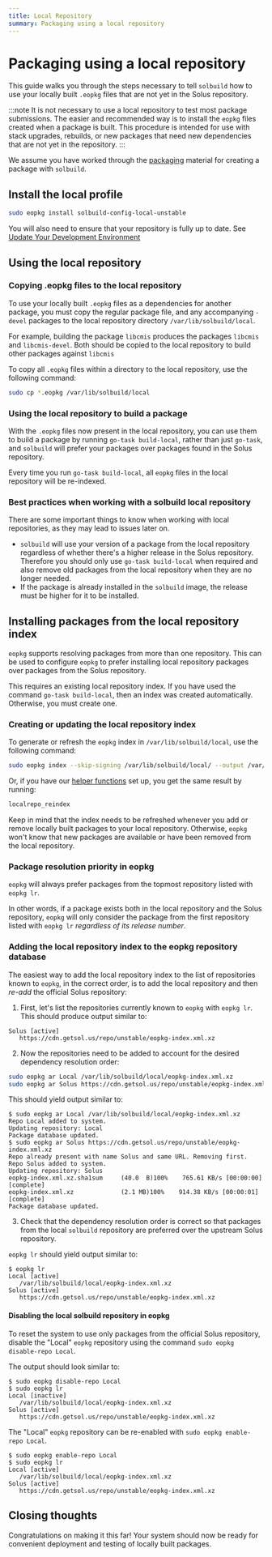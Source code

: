 ```yaml
---
title: Local Repository
summary: Packaging using a local repository
---
```


# Packaging using a local repository

This guide walks you through the steps necessary to tell `solbuild` how to use your locally built `.eopkg` files that are not yet in the Solus repository.

:::note
It is not necessary to use a local repository to test most package submissions. The easier and recommended way is to install the `eopkg` files created when a package is built. This procedure is intended for use with stack upgrades, rebuilds, or new packages that need new dependencies that are not yet in the repository.
:::

We assume you have worked through the [packaging](/docs/packaging) material for creating a package with `solbuild`.

## Install the local profile

```bash
sudo eopkg install solbuild-config-local-unstable
```

You will also need to ensure that your repository is fully up to date. See [Update Your Development Environment](/docs/packaging/update-dev-environment.md)

## Using the local repository

### Copying .eopkg files to the local repository

To use your locally built `.eopkg` files as a dependencies for another package, you must copy the regular package file, and any accompanying `-devel` packages to the local repository directory `/var/lib/solbuild/local`.

For example, building the package `libcmis` produces the packages `libcmis` and `libcmis-devel`. Both should be copied to the local repository to build other packages against `libcmis`

To copy all `.eopkg` files within a directory to the local repository, use the following command:

```bash
sudo cp *.eopkg /var/lib/solbuild/local
```

### Using the local repository to build a package

With the `.eopkg` files now present in the local repository, you can use them to build a package by running `go-task build-local`, rather than just `go-task`, and `solbuild` will prefer your packages over packages found in the Solus repository.

Every time you run `go-task build-local`, all `eopkg` files in the local repository will be re-indexed.

### Best practices when working with a solbuild local repository

There are some important things to know when working with local repositories, as they may lead to issues later on.

- `solbuild` will use your version of a package from the local repository regardless of whether there's a higher release in the Solus repository. Therefore you should only use `go-task build-local` when required and also remove old packages from the local repository when they are no longer needed.
- If the package is already installed in the `solbuild` image, the release must be higher for it to be installed.

## Installing packages from the local repository index

`eopkg` supports resolving packages from more than one repository. This can be used to configure `eopkg` to prefer installing local repository packages over packages from the Solus repository.

This requires an existing local repository index. If you have used the command `go-task build-local`, then an index was created automatically. Otherwise, you must create one.

### Creating or updating the local repository index

To generate or refresh the `eopkg` index in `/var/lib/solbuild/local`, use the following command:

```bash
sudo eopkg index --skip-signing /var/lib/solbuild/local/ --output /var/lib/solbuild/local/eopkg-index.xml
```

Or, if you have our [helper functions](/docs/packaging/prepare-for-packaging#set-up-repository-helper-functions-optional) set up, you get the same result by running:

```bash
localrepo_reindex
```

Keep in mind that the index needs to be refreshed whenever you add or remove locally built packages to your local repository. Otherwise, `eopkg` won't know that new packages are available or have been removed from the local repository.

### Package resolution priority in eopkg

`eopkg` will always prefer packages from the topmost repository listed with `eopkg lr`.

In other words, if a package exists both in the local repository and the Solus repository, `eopkg` will only consider the package from the first repository listed with `eopkg lr` _regardless of its release number_.

### Adding the local repository index to the eopkg repository database

The easiest way to add the local repository index to the list of repositories known to `eopkg`, in the correct order, is to add the local repository and then _re-add_ the official Solus repository:

1. First, let's list the repositories currently known to `eopkg` with `eopkg lr`. This should produce output similar to:

```
Solus [active]
   https://cdn.getsol.us/repo/unstable/eopkg-index.xml.xz
```

2. Now the repositories need to be added to account for the desired dependency resolution order:

```bash
sudo eopkg ar Local /var/lib/solbuild/local/eopkg-index.xml.xz
sudo eopkg ar Solus https://cdn.getsol.us/repo/unstable/eopkg-index.xml.xz
```

This should yield output similar to:

```
$ sudo eopkg ar Local /var/lib/solbuild/local/eopkg-index.xml.xz
Repo Local added to system.
Updating repository: Local
Package database updated.
$ sudo eopkg ar Solus https://cdn.getsol.us/repo/unstable/eopkg-index.xml.xz
Repo already present with name Solus and same URL. Removing first.
Repo Solus added to system.
Updating repository: Solus
eopkg-index.xml.xz.sha1sum     (40.0  B)100%    765.61 KB/s [00:00:00] [complete]
eopkg-index.xml.xz             (2.1 MB)100%    914.38 KB/s [00:00:01] [complete]
Package database updated.
```

3. Check that the dependency resolution order is correct so that packages from the local `solbuild` repository are preferred over the upstream Solus repository.

`eopkg lr` should yield output similar to:

```
$ eopkg lr
Local [active]
   /var/lib/solbuild/local/eopkg-index.xml.xz
Solus [active]
   https://cdn.getsol.us/repo/unstable/eopkg-index.xml.xz
```

#### Disabling the local solbuild repository in eopkg

To reset the system to use only packages from the official Solus repository, disable the "Local" `eopkg` repository using the command `sudo eopkg disable-repo Local`.

The output should look similar to:

```
$ sudo eopkg disable-repo Local
$ sudo eopkg lr
Local [inactive]
   /var/lib/solbuild/local/eopkg-index.xml.xz
Solus [active]
   https://cdn.getsol.us/repo/unstable/eopkg-index.xml.xz
```

The "Local" `eopkg` repository can be re-enabled with `sudo eopkg enable-repo Local`.

```
$ sudo eopkg enable-repo Local
$ sudo eopkg lr
Local [active]
   /var/lib/solbuild/local/eopkg-index.xml.xz
Solus [active]
   https://cdn.getsol.us/repo/unstable/eopkg-index.xml.xz
```

## Closing thoughts

Congratulations on making it this far! Your system should now be ready for convenient deployment and testing of locally built packages.
